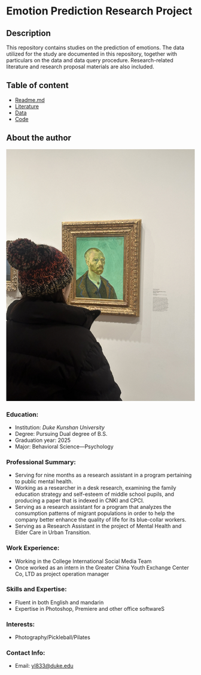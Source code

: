 # Emotion Prediction Research Project
## Description
This repository contains studies on the prediction of emotions. The data utilized for the study are documented in this repository, together with particulars on the data and data query procedure. Research-related literature and research proposal materials are also included. 
## Table of content
-  [Readme.md](https://github.com/Rising-Stars-by-Sunshine/Lareina/blob/main/README.md)
-  [Literature](https://github.com/Rising-Stars-by-Sunshine/Lareina/tree/main/Literature)
-  [Data](https://github.com/Rising-Stars-by-Sunshine/Lareina/tree/main/Data)
-  [Code](https://github.com/Rising-Stars-by-Sunshine/Lareina/tree/main/Code)
## About the author
![d](./photo.1.jpg)
### Education:
-  Institution: *Duke Kunshan University*
-  Degree: Pursuing Dual degree of B.S.
-  Graduation year: 2025
-  Major: Behavioral Science—Psychology
### Professional Summary:
-  Serving for nine months as a research assistant in a program pertaining to public mental health.
-  Working as a researcher in a desk research, examining the family education strategy and self-esteem of middle school pupils, and producing a paper that is indexed in CNKI and CPCI.
-  Serving as a research assistant for a program that analyzes the consumption patterns of migrant populations in order to help the company better enhance the quality of life for its blue-collar workers.
-  Serving as a Research Assistant in the project of Mental Health and Elder Care in Urban Transition. 
### Work Experience:
-  Working in the College International Social Media Team 
-  Once worked as an intern in the Greater China Youth Exchange Center Co, LTD as project operation manager
### Skills and Expertise:
-  Fluent in both English and mandarin 
-  Expertise in Photoshop, Premiere and other office softwareS
### Interests:
-  Photography/Pickleball/Pilates
### Contact Info:
-  Email: yl833@duke.edu

